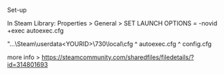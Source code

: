 Set-up

In Steam Library: Properties > General > SET LAUNCH OPTIONS = -novid +exec autoexec.cfg

"...\Steam\userdata\<YOURID>\730\local\cfg
 ^ autoexec.cfg 
 ^ config.cfg
 
 more info > https://steamcommunity.com/sharedfiles/filedetails/?id=314801693

